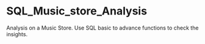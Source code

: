 # SQL_Music_store_Analysis
Analysis on a Music Store. Use SQL basic to advance functions to check the insights.
